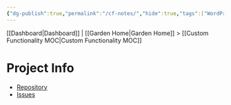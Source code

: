 ```yaml
---
{"dg-publish":true,"permalink":"/cf-notes/","hide":true,"tags":["WordPress","work"],"noteIcon":"","created":"2024-08-19T20:57:42.822-07:00","updated":"2024-09-19T09:01:17.501-07:00"}
---
```


[[Dashboard\|Dashboard]] | [[Garden Home\|Garden Home]] > [[Custom Functionality MOC\|Custom Functionality MOC]]

# Project Info
- [Repository](https://github.com/ucsc/ucsc-custom-functionality)
- [Issues](https://github.com/ucsc/ucsc-custom-functionality/issues)
